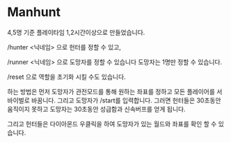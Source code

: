 # Manhunt
4,5명 기준 플레이타임 1,2시간이상으로 만들었습니다.

/hunter <닉네임> 으로 헌터를 정할 수 있고,

/runner <닉네임> 으로 도망자를 정할 수 있습니다 도망자는 1명만 정할 수 있습니다.

/reset 으로 역할을 초기화 시킬 수도 있습니다.

하는 방법은 먼저 도망자가 관전모드를 통해 원하는 좌표를 정하고 모든 플레이어를 서바이벌로 바꿈니다. 그리고 도망자가 /start를 입력합니다. 그러면 헌터들은 30초동안 움직이지 못하고 도망자는 30초동안 성급함과 신속버프를 얻게 됩니다.

그리고 헌터들은 다이아몬드 우클릭을 하여 도망자가 있는 월드와 좌표를 확인 할 수 있습니다.
